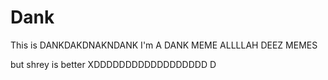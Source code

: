 # Dank
This is DANKDAKDNAKNDANK
I'm A DANK MEME
ALLLLAH DEEZ MEMES













but shrey is better
XDDDDDDDDDDDDDDDDDD D
